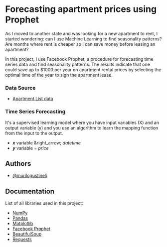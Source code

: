 # Forecasting apartment prices using Prophet

As I moved to another state and was looking for a new apartment to rent, I started wondering: can I use Machine Learning to find seasonality patterns? Are months where rent is cheaper so I can save money before leasing an apartment?

In this project, I use Facebook Prophet, a procedure for forecasting time series data and find seasonality patterns. The results indicate that one could save up to $1000 per year on apartment rental prices by selecting the optimal time of the year to sign the apartment lease.

### Data Source
- [Apartment List data](https://www.apartmentlist.com/research/category/data-rent-estimates)

### Time Series Forecasting
It's a supervised learning model where you have input variables (X) and an output variable (y) and you use an algorithm to learn the mapping function from the input to the output.
- *__x__* variable &right_arrow; _datetime_
- *__y__* variable = _price_


## Authors

- [@murilogustineli](https://www.github.com/murilogustineli)


## Documentation
List of all libraries used in this project:
- [NumPy](https://numpy.org/)
- [Pandas](https://pandas.pydata.org/)
- [Matplotlib](https://matplotlib.org/)
- [Facebook Prophet](https://facebook.github.io/prophet/)
- [BeautifulSoup](https://www.crummy.com/software/BeautifulSoup/bs4/doc/)
- [Requests](https://docs.python-requests.org/en/latest/)
